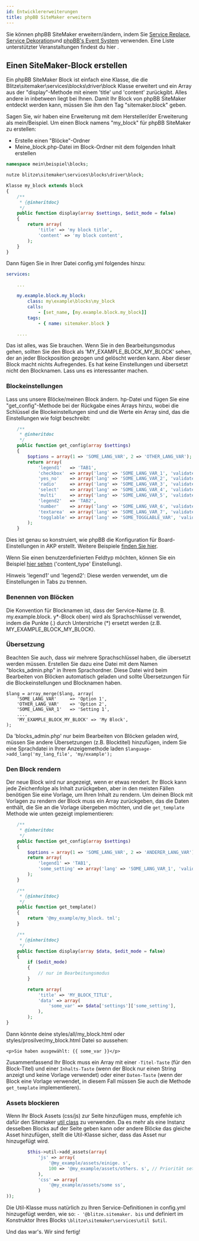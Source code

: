 ```yaml
---
id: Entwicklererweiterungen
title: phpBB SiteMaker erweitern
---
```


Sie können phpBB SiteMaker erweitern/ändern, indem Sie [Service Replace](https://area51.phpbb.com/docs/dev/3.2.x/extensions/tutorial_advanced.html#using-service-replacement), [Service Dekoration](https://area51.phpbb.com/docs/dev/3.2.x/extensions/tutorial_advanced.html#using-service-decoration)und [phpBB's Event System](https://area51.phpbb.com/docs/dev/3.2.x/extensions/tutorial_events.html) verwenden. Eine Liste unterstützter Veranstaltungen findest du hier [](./developer-events.md).

## Einen SiteMaker-Block erstellen

Ein phpBB SiteMaker Block ist einfach eine Klasse, die die Blitze\sitemaker\services\blocks\driver\block Klasse erweitert und ein Array aus der "display"-Methode mit einem 'title' und 'content' zurückgibt. Alles andere in inbetween liegt bei Ihnen. Damit Ihr Block von phpBB SiteMaker entdeckt werden kann, müssen Sie ihm den Tag "sitemaker.block" geben.

Sagen Sie, wir haben eine Erweiterung mit dem Hersteller/der Erweiterung als mein/Beispiel. Um einen Block namens "my_block" für phpBB SiteMaker zu erstellen:

- Erstelle einen "Blöcke"-Ordner
- Meine_block.php-Datei im Block-Ordner mit dem folgenden Inhalt erstellen

```php
namespace mein\beispiel\blocks;

nutze blitze\sitemaker\services\blocks\driver\block;

Klasse my_block extends block
{
    /**
     * {@inheritdoc}
     */
    public function display(array $settings, $edit_mode = false)
    {
        return array(
            'title' => 'my block title',
            'content' => 'my block content',
        );
    }
}
```

Dann fügen Sie in Ihrer Datei config.yml folgendes hinzu:

```yml
services:

    ...

    my.example.block.my_block:
        class: my\example\blocks\my_block
        calls:
            - [set_name, [my.example.block.my_block]]
        tags:
            - { name: sitemaker.block }

    ....

```

Das ist alles, was Sie brauchen. Wenn Sie in den Bearbeitungsmodus gehen, sollten Sie den Block als 'MY_EXAMPLE_BLOCK_MY_BLOCK' sehen, der an jeder Blockposition gezogen und gelöscht werden kann. Aber dieser Block macht nichts Aufregendes. Es hat keine Einstellungen und übersetzt nicht den Blocknamen. Lass uns es interessanter machen.

### Blockeinstellungen

Lass uns unsere Blöcke/meinen Block ändern. hp-Datei und fügen Sie eine "get_config"-Methode bei der Rückgabe eines Arrays hinzu, wobei die Schlüssel die Blockeinstellungen sind und die Werte ein Array sind, das die Einstellungen wie folgt beschreibt:

```php
    /**
     * @inheritdoc
     */
    public function get_config(array $settings)
    {
        $options = array(1 => 'SOME_LANG_VAR', 2 => 'OTHER_LANG_VAR');
        return array(
            'legend1'   => 'TAB1',
            'checkbox'  => array('lang' => 'SOME_LANG_VAR_1', 'validate' => 'string', 'type' => 'checkbox', 'options' => $options, 'default' => array(), 'explain' => false),
            'yes_no'    => array('lang' => 'SOME_LANG_VAR_2', 'validate' => 'bool', 'type' => 'radio:yes_no', 'explain' => false, 'default' => false),
            'radio'     => array('lang' => 'SOME_LANG_VAR_3', 'validate' => 'bool', 'type' => 'radio', 'options' => $options, 'explain' => false, 'default' => 'topic'),
            'select'    => array('lang' => 'SOME_LANG_VAR_4', 'validate' => 'string', 'type' => 'select', 'options' => $options, 'default' => '', 'explain' => false),
            'multi'     => array('lang' => 'SOME_LANG_VAR_5', 'validate' => 'string', 'type' => 'multi_select', 'options' => $options, 'default' => array(), 'explain' => false),
            'legend2'   => 'TAB2',
            'number'    => array('lang' => 'SOME_LANG_VAR_6', 'validate' => 'int:0:20', 'type' => 'number:0:20', 'maxlength' => 2, 'explain' => false, 'default' => 5),
            'textarea'  => array('lang' => 'SOME_LANG_VAR_7', 'validate' => 'string', 'type' => 'textarea:3:40', 'maxlength' => 2, 'explain' => true, 'default' => ''),
            'togglable' => array('lang' => 'SOME_TOGGLABLE_VAR', 'validate' => 'string', 'type' => 'select:1:0:toggle_key', 'options' => $options, 'default' => '', 'append' => '<div id="toggle_key-1">Only show when option 1 is selected</div>'),
        );
    }
```

Dies ist genau so konstruiert, wie phpBB die Konfiguration für Board-Einstellungen in AKP erstellt. Weitere Beispiele [finden Sie hier](https://github.com/phpbb/phpbb/blob/master/phpBB/includes/acp/acp_board.php).

Wenn Sie einen benutzerdefinierten Feldtyp möchten, können Sie ein Beispiel [hier sehen](https://github.com/blitze/phpBB-ext-sitemaker_content/blob/develop/blocks/recent.php) ('content_type' Einstellung).

Hinweis 'legend1' und 'legend2': Diese werden verwendet, um die Einstellungen in Tabs zu trennen.

### Benennen von Blöcken

Die Konvention für Blocknamen ist, dass der Service-Name (z. B. my.example.block. y*-Block oben) wird als Sprachschlüssel verwendet, indem die Punkte (.) durch Unterstriche (*) ersetzt werden (z.B. MY_EXAMPLE_BLOCK_MY_BLOCK).

### Übersetzung

Beachten Sie auch, dass wir mehrere Sprachschlüssel haben, die übersetzt werden müssen. Erstellen Sie dazu eine Datei mit dem Namen "blocks_admin.php" in Ihrem Sprachordner. Diese Datei wird beim Bearbeiten von Blöcken automatisch geladen und sollte Übersetzungen für die Blockeinstellungen und Blocknamen haben.

    $lang = array_merge($lang, array(
        'SOME_LANG_VAR'     => 'Option 1',
        'OTHER_LANG_VAR'    => 'Option 2',
        'SOME_LANG_VAR_1'   => 'Setting 1',
        ....
        'MY_EXAMPLE_BLOCK_MY_BLOCK' => 'My Block',
    );
    

Da 'blocks_admin.php' nur beim Bearbeiten von Blöcken geladen wird, müssen Sie andere Übersetzungen (z.B. Blocktitel) hinzufügen, indem Sie eine Sprachdatei in Ihrer Anzeigemethode laden `$language->add_lang('my_lang_file', 'my/example');`

### Den Block rendern

Der neue Block wird nur angezeigt, wenn er etwas rendert. Ihr Block kann jede Zeichenfolge als Inhalt zurückgeben, aber in den meisten Fällen benötigen Sie eine Vorlage, um Ihren Inhalt zu rendern. Um deinen Block mit Vorlagen zu rendern der Block muss ein Array zurückgeben, das die Daten enthält, die Sie an die Vorlage übergeben möchten, und die `get_template` Methode wie unten gezeigt implementieren:

```php
    /**
     * @inheritdoc
     */
    public function get_config(array $settings)
    {
        $options = array(1 => 'SOME_LANG_VAR', 2 => 'ANDERER_LANG_VAR');
        return array(
            'legend1' => 'TAB1',
            'some_setting' => array('lang' => 'SOME_LANG_VAR_1', 'validate' => 'string', 'type' => 'checkbox', 'options' => $options, 'default' => array(), 'explain' => false),
        );
    }

    /**
     * {@inheritdoc}
     */
    public function get_template()
    {
        return '@my_example/my_block. tml';
    }

    /**
     * {@inheritdoc}
     */
    public function display(array $data, $edit_mode = false)
    {
        if ($edit_mode)
        {
            // nur im Bearbeitungsmodus
        }

        return array(
            'title' => 'MY_BLOCK_TITLE',
            'data' => array(
                'some_var' => $data['settings']['some_setting'],
            ),
        );
}
```

Dann könnte deine styles/all/my_block.html oder styles/prosilver/my_block.html Datei so aussehen:

    <p>Sie haben ausgewählt: {{ some_var }}</p>
    

Zusammenfassend Ihr Block muss ein Array mit einer `-Titel-Taste` (für den Block-Titel) und einer `Inhalts-Taste` (wenn der Block nur einen String anzeigt und keine Vorlage verwendet) oder einer `Daten-Taste` (wenn der Block eine Vorlage verwendet, in diesem Fall müssen Sie auch die Methode `get_template` implementieren).

### Assets blockieren

Wenn Ihr Block Assets (css/js) zur Seite hinzufügen muss, empfehle ich dafür den Sitemaker [util class](https://github.com/blitze/phpBB-ext-sitemaker/blob/develop/services/util.php) zu verwenden. Da es mehr als eine Instanz desselben Blocks auf der Seite geben kann oder andere Blöcke das gleiche Asset hinzufügen, stellt die Util-Klasse sicher, dass das Asset nur hinzugefügt wird.

```php
        $this->util->add_assets(array(
            'js' => array(
                '@my_example/assets/einige. s',
                100 => '@my_example/assets/others. s', // Priorität setzen
            ),
            'css' => array(
                '@my_example/assets/some ss',
            )
));
```

Die Util-Klasse muss natürlich zu Ihren Service-Definitionen in config.yml hinzugefügt werden, wie so: `- '@blitze.sitemaker. bis` und definiert im Konstruktor Ihres Blocks `\blitze\sitemaker\services\util $util`.

Und das war's. Wir sind fertig!